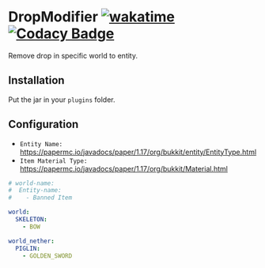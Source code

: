 # DropModifier [![wakatime](https://wakatime.com/badge/user/09da6df9-171a-4950-8424-21c28008a13d/project/673d7263-0acd-4d0b-97b6-8c4b0ab2092a.svg)](https://wakatime.com/badge/user/09da6df9-171a-4950-8424-21c28008a13d/project/673d7263-0acd-4d0b-97b6-8c4b0ab2092a) [![Codacy Badge](https://app.codacy.com/project/badge/Grade/7fda90a715e94b7a8dd2cf5e131852c9)](https://www.codacy.com/gh/DanildZambrana/DropModifier/dashboard?utm_source=github.com&amp;utm_medium=referral&amp;utm_content=DanildZambrana/DropModifier&amp;utm_campaign=Badge_Grade)

Remove drop in specific world to entity.

## Installation
 Put the jar in your `plugins` folder.

## Configuration

- `Entity Name: ` https://papermc.io/javadocs/paper/1.17/org/bukkit/entity/EntityType.html
- `Item Material Type: ` https://papermc.io/javadocs/paper/1.17/org/bukkit/Material.html
```yml
# world-name:
#  Entity-name: 
#    - Banned Item 

world:
  SKELETON:
    - BOW

world_nether:
  PIGLIN:
    - GOLDEN_SWORD
```